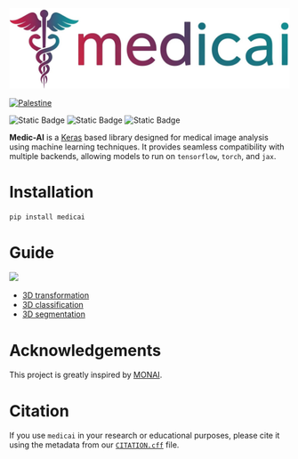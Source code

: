 
![](assets/logo.jpg)

[![Palestine](https://img.shields.io/badge/Free-Palestine-white?labelColor=green)](https://twitter.com/search?q=%23FreePalestine&src=typed_query)


![Static Badge](https://img.shields.io/badge/keras-3.9.0-darkred?style=flat) ![Static Badge](https://img.shields.io/badge/tensorflow-2.19.0-orange?style=flat) ![Static Badge](https://img.shields.io/badge/torch-2.6.0-red?style=flat)

**Medic-AI** is a [Keras](https://keras.io/keras_3/) based library designed for medical image analysis using machine learning techniques. It provides seamless compatibility with multiple backends, allowing models to run on `tensorflow`, `torch`, and `jax`.

# Installation

```bash
pip install medicai
```

# Guide

![](assets/covid.gif)

- [3D transformation](https://innat.github.io/medic-ai/transformations/manage-transformations/)
- [3D classification](https://www.kaggle.com/code/ipythonx/medicai-3d-image-classification)
- [3D segmentation](https://www.kaggle.com/code/ipythonx/medicai-3d-image-segmentation)



# Acknowledgements

This project is greatly inspired by [MONAI](https://monai.io/).

# Citation

If you use `medicai` in your research or educational purposes, please cite it using the metadata from our [`CITATION.cff`](https://github.com/innat/medic-ai/blob/main/CITATION.cff) file.
